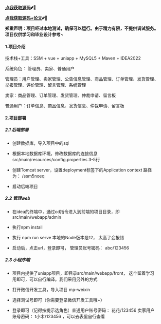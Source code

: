 **[点我获取源码](https://x-x.fun/e/QH67dda8a8v3q)💕🤞**

**[点我获取源码+论文](https://x-x.fun/e/LH265f505fs4n)💕🤞**

**郑重声明：项目经过本地测试，确保可以运行。由于精力有限，不提供调试服务。项目仅供学习和毕业设计参考~**

#### 1.项目介绍
技术栈+工具：SSM + vue + uniapp + MySQL5 + Maven + IDEA2022 

系统角色： 管理员、卖家、普通用户

管理员：用户管理、卖家管理、公告信息管理、商品管理、订单管理、发货管理、举报管理、评价管理、留言管理、系统管理

卖家：商品管理、订单管理、发货管理、仲裁申请、留言板

普通用户：订单信息、商品信息、发货信息、仲裁申请、留言板
#### 2.项目部署
##### 2.1 后端部署

- 创建数据库，导入项目中的sql

- 根据本地数据库环境，修改数据库的连接信息 src/main/resources/config.properties 3-5行

- 创建Tomcat server，设置deployment标签下的Application context 路径为： /ssm5noeq

- 启动后端项目

##### 2.2 管理web

- 在idea的终端中，通过cd指令进入到前端的项目目录，即 src/main/webapp/admin

- 执行npm install 

- 执行 npm run serve  本地的Node版本是12， 太高了会报错

- 启动后，点击url，登录即可， 管理员账号密码： abo/123456

##### 2.3 小程序端

- 项目内提供了uniapp项目，即目录src/main/webapp/front， 这个留着学习用即可，可以自行编译，我们采用另外的方式

- 打开微信开发工具，导入项目 mp-weixin

- 选择测试号即可（你需要登录微信开发工具哦~）

- 登录即可（记得按提示选角色）普通用户账号密码： 花花/123456  卖家用户账号密码： t小木/123456 ，可以去表里自行查看